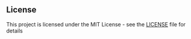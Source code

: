 ## License

This project is licensed under the MIT License - see the [LICENSE](https://github.com/moltin/terraform-rancher-ha/blob/master/LICENSE) file for details
